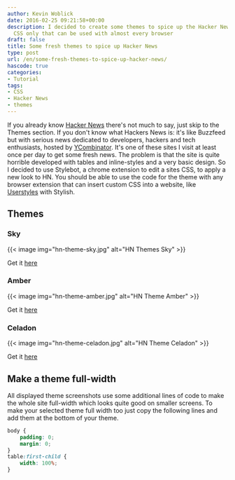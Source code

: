 ```yaml
---
author: Kevin Woblick
date: 2016-02-25 09:21:58+00:00
description: I decided to create some themes to spice up the Hacker News site with
  CSS only that can be used with almost every browser
draft: false
title: Some fresh themes to spice up Hacker News
type: post
url: /en/some-fresh-themes-to-spice-up-hacker-news/
hascode: true
categories:
- Tutorial
tags:
- CSS
- Hacker News
- themes
---
```


If you already know [Hacker News](https://news.ycombinator.com) there's not much to say, just skip to the Themes section. If you don't know what Hackers News is: it's like Buzzfeed but with serious news dedicated to developers, hackers and tech enthusiasts, hosted by [YCombinator](http://www.ycombinator.com/). It's one of these sites I visit at least once per day to get some fresh news. The problem is that the site is quite horrible developed with tables and inline-styles and a very basic design. So I decided to use Stylebot, a chrome extension to edit a sites CSS, to apply a new look to HN. You should be able to use the code for the theme with any browser extension that can insert custom CSS into a website, like [Userstyles](https://userstyles.org/) with Stylish.


## Themes

### Sky

{{< image img="hn-theme-sky.jpg" alt="HN Themes Sky" >}}

Get it [here](https://gist.github.com/Kovah/496bf0fc2b2953ddffb7)


### Amber

{{< image img="hn-theme-amber.jpg" alt="HN Theme Amber" >}}

Get it [here](https://gist.github.com/Kovah/3a7146e9c7c0d1a4f476)


### Celadon

{{< image img="hn-theme-celadon.jpg" alt="HN Theme Celadon" >}}

Get it [here](https://gist.github.com/Kovah/62a7e16e7534ce939f45)


## Make a theme full-width

All displayed theme screenshots use some additional lines of code to make the whole site full-width which looks quite good on smaller screens. To make your selected theme full width too just copy the following lines and add them at the bottom of your theme.

```css
body {
    padding: 0;
    margin: 0;
}
table:first-child {
    width: 100%;
}
```
